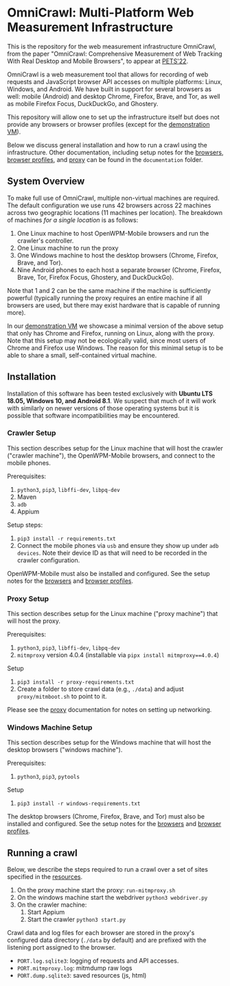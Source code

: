 # OmniCrawl: Multi-Platform Web Measurement Infrastructure

This is the repository for the web measurement infrastructure OmniCrawl, from the paper "OmniCrawl: Comprehensive Measurement of Web Tracking With Real Desktop and Mobile Browsers", to appear at [PETS'22](https://petsymposium.org/index.php).

OmniCrawl is a web measurement tool that allows for recording of web requests and JavaScript browser API accesses on multiple platforms: Linux, Windows, and Android. We have built in support for several browsers as well: mobile (Android) and desktop Chrome, Firefox, Brave, and Tor, as well as mobile Firefox Focus, DuckDuckGo, and Ghostery.

This repository will allow one to set up the infrastructure itself but does not provide any browsers or browser profiles (except for the [demonstration VM](documentation/Artifact.md)).

Below we discuss general installation and how to run a crawl using the infrastructure. Other documentation, including setup notes for the [browsers](documentation/Browsers.md), [browser profiles](documentation/Profiles.md), and [proxy](documentation/Proxy.md) can be found in the `documentation` folder.

## System Overview

To make full use of OmniCrawl, multiple non-virtual machines are required. The default configuration we use runs 42 browsers across 22 machines across two geographic locations (11 machines per location). The breakdown of machines _for a single location_ is as follows:
1. One Linux machine to host OpenWPM-Mobile browsers and run the crawler's controller.
2. One Linux machine to run the proxy
3. One Windows machine to host the desktop browsers (Chrome, Firefox, Brave, and Tor).
4. Nine Android phones to each host a separate browser (Chrome, Firefox, Brave, Tor, Firefox Focus, Ghostery, and DuckDuckGo).

Note that 1 and 2 can be the same machine if the machine is sufficiently powerful (typically running the proxy requires an entire machine if all browsers are used, but there may exist hardware that is capable of running more).

In our [demonstration VM](documentation/Artifact.md) we showcase a minimal version of the above setup that only has Chrome and Firefox, running on Linux, along with the proxy. Note that this setup may not be ecologically valid, since most users of Chrome and Firefox use Windows. The reason for this minimal setup is to be able to share a small, self-contained virtual machine.

## Installation

Installation of this software has been tested exclusively with **Ubuntu LTS 18.05, Windows 10, and Android 8.1**. We suspect that much of it will work with similarly on newer versions of those operating systems but it is possible that software incompatibilities may be encountered.

### Crawler Setup

This section describes setup for the Linux machine that will host the crawler ("crawler machine"), the OpenWPM-Mobile browsers, and connect to the mobile phones.

Prerequisites:
1. `python3`, `pip3`, `libffi-dev`, `libpq-dev`
2. Maven
3. `adb`
4. Appium

Setup steps:
1. `pip3 install -r requirements.txt`
2. Connect the mobile phones via `usb` and ensure they show up under `adb devices`. Note their device ID as that will need to be recorded in the crawler configuration.

OpenWPM-Mobile must also be installed and configured. See the setup notes for the [browsers](documentation/Browsers.md) and [browser profiles](documentation/Profiles.md).

### Proxy Setup

This section describes setup for the Linux machine ("proxy machine") that will host the proxy.

Prerequisites:
1. `python3`, `pip3`, `libffi-dev`, `libpq-dev`
2. `mitmproxy` version 4.0.4 (installable via `pipx install mitmproxy==4.0.4`)

Setup 
1. `pip3 install -r proxy-requirements.txt`
2. Create a folder to store crawl data (e.g., `./data`) and adjust `proxy/mitmboot.sh` to point to it.

Please see the [proxy](documentation/Proxy.md) documentation for notes on setting up networking.

### Windows Machine Setup

This section describes setup for the Windows machine that will host the desktop browsers ("windows machine").

Prerequisites:
1. `python3`, `pip3`, `pytools`

Setup
1. `pip3 install -r windows-requirements.txt`

The desktop browsers (Chrome, Firefox, Brave, and Tor) must also be installed and configured. See the setup notes for the [browsers](documentation/Browsers.md) and [browser profiles](documentation/Profiles.md).


## Running a crawl

Below, we describe the steps required to run a crawl over a set of sites specified in the [resources](src/main/java/Resource.java).

1. On the proxy machine start the proxy: `run-mitmproxy.sh`
2. On the windows machine start the webdriver `python3 webdriver.py`
3. On the crawler machine:
   1. Start Appium
   2. Start the crawler `python3 start.py`

Crawl data and log files for each browser are stored in the proxy's configured data directory (`./data` by default) and are prefixed with the listening port assigned to the browser.

- `PORT.log.sqlite3`: logging of requests and API accesses.
- `PORT.mitmproxy.log`: mitmdump raw logs
- `PORT.dump.sqlite3`: saved resources (js, html)
